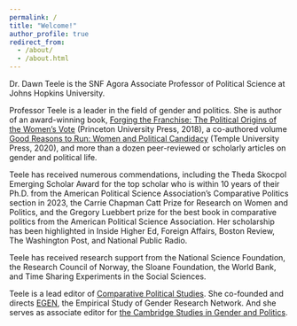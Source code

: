 ```yaml
---
permalink: /
title: "Welcome!"
author_profile: true
redirect_from: 
  - /about/
  - /about.html
---
```


Dr. Dawn Teele is the SNF Agora Associate Professor of Political Science at Johns Hopkins University. 

Professor Teele is a leader in the field of gender and politics. She is author of an award-winning book, [Forging the Franchise: The Political Origins of the Women’s Vote](https://press.princeton.edu/books/hardcover/9780691180267/forging-the-franchise) (Princeton University Press, 2018), a co-authored volume [Good Reasons to Run: Women and Political Candidacy](https://www.amazon.com/Good-Reasons-Run-Political-Candidacy/dp/1439919550) (Temple University Press, 2020), and more than a dozen peer-reviewed or scholarly articles on gender and political life. 

Teele has received numerous commendations, including the Theda Skocpol Emerging Scholar Award for the top scholar who is within 10 years of their Ph.D. from the American Political Science Association’s Comparative Politics section in 2023, the Carrie Chapman Catt Prize for Research on Women and Politics, and the Gregory Luebbert prize for the best book in comparative politics from the American Political Science Association. Her scholarship has been highlighted in Inside Higher Ed, Foreign Affairs, Boston Review, The Washington Post, and National Public Radio. 

Teele has received research support from the National Science Foundation, the Research Council of Norway, the Sloane Foundation, the World Bank, and Time Sharing Experiments in the Social Sciences. 

Teele is a lead editor of [Comparative Political Studies](https://journals.sagepub.com/home/cps). She co-founded and directs [EGEN](http://www.egenpolisci.org/), the Empirical Study of Gender Research Network. And she serves as associate editor for [the Cambridge Studies in Gender and Politics](https://www.cambridge.org/core/series/cambridge-studies-in-gender-and-politics/3F1CE6BE0E125F59DA8D2DBF736B400B).

